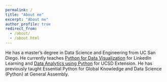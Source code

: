 ```yaml
---
permalink: /
title: "About me"
excerpt: "About me"
author_profile: true
redirect_from: 
  - /about/
  - /about.html
---
```


He has a master’s degree in Data Science and Engineering from UC San Diego. He currently teaches [Python for Data Visualization](https://www.linkedin.com/learning/python-for-data-visualization/effectively-present-data-with-python) for LinkedIn Learning and [Data Analytics using Python](https://extension.ucsd.edu/courses-and-programs/data-analytics-using-python) for UCSD Extension. He has previously taught Essential Python for Global Knowledge and Data Science (Python) at General Assembly.
